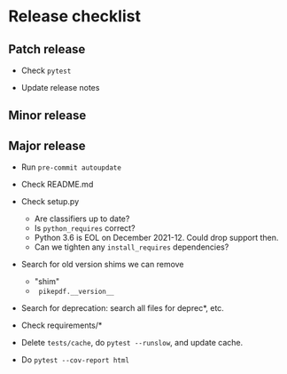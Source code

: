 # Release checklist

## Patch release

- Check `pytest`

- Update release notes

## Minor release

## Major release

- Run `pre-commit autoupdate`

- Check README.md

- Check setup.py

    - Are classifiers up to date?
    - Is `python_requires` correct?
    - Python 3.6 is EOL on December 2021-12. Could drop support then.
    - Can we tighten any `install_requires` dependencies?

- Search for old version shims we can remove

    - "shim"
    - ` pikepdf.__version__`

- Search for deprecation: search all files for deprec*, etc.

- Check requirements/*

- Delete `tests/cache`, do `pytest --runslow`, and update cache.

- Do `pytest --cov-report html`
